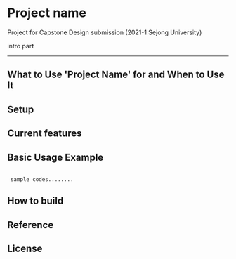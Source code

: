 # Project name
Project for Capstone Design submission (2021-1 Sejong University)


intro part



------------

## What to Use 'Project Name' for and When to Use It




## Setup



## Current features


## Basic Usage Example
```

 sample codes........
```


## How to build

## Reference

## License





